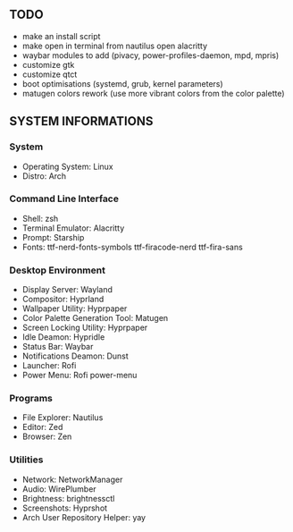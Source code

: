 ## TODO

- make an install script
- make open in terminal from nautilus open alacritty
- waybar modules to add (pivacy, power-profiles-daemon, mpd, mpris)
- customize gtk
- customize qtct
- boot optimisations (systemd, grub, kernel parameters)
- matugen colors rework (use more vibrant colors from the color palette)



## SYSTEM INFORMATIONS

### System
- Operating System: Linux
- Distro: Arch

### Command Line Interface
- Shell: zsh
- Terminal Emulator: Alacritty
- Prompt: Starship
- Fonts: ttf-nerd-fonts-symbols ttf-firacode-nerd ttf-fira-sans

### Desktop Environment
- Display Server: Wayland
- Compositor: Hyprland
- Wallpaper Utility: Hyprpaper
- Color Palette Generation Tool: Matugen
- Screen Locking Utility: Hyprpaper
- Idle Deamon: Hypridle
- Status Bar: Waybar
- Notifications Deamon: Dunst
- Launcher: Rofi
- Power Menu: Rofi power-menu

### Programs
- File Explorer: Nautilus
- Editor: Zed
- Browser: Zen

### Utilities
- Network: NetworkManager
- Audio: WirePlumber
- Brightness: brightnessctl
- Screenshots: Hyprshot
- Arch User Repository Helper: yay

